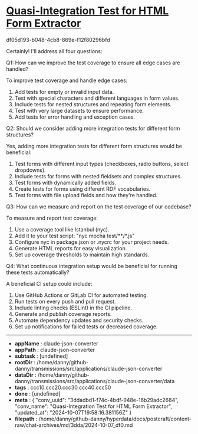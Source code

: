 # [Quasi-Integration Test for HTML Form Extractor](https://claude.ai/chat/3ddadbd1-f74c-4bdf-948e-16b29adc2684)

df05d193-b048-4cb8-869e-f12f80296bfd

 Certainly! I'll address all four questions:

Q1: How can we improve the test coverage to ensure all edge cases are handled?

To improve test coverage and handle edge cases:

1. Add tests for empty or invalid input data.
2. Test with special characters and different languages in form values.
3. Include tests for nested structures and repeating form elements.
4. Test with very large datasets to ensure performance.
5. Add tests for error handling and exception cases.

Q2: Should we consider adding more integration tests for different form structures?

Yes, adding more integration tests for different form structures would be beneficial:

1. Test forms with different input types (checkboxes, radio buttons, select dropdowns).
2. Include tests for forms with nested fieldsets and complex structures.
3. Test forms with dynamically added fields.
4. Create tests for forms using different RDF vocabularies.
5. Test forms with file upload fields and how they're handled.

Q3: How can we measure and report on the test coverage of our codebase?

To measure and report test coverage:

1. Use a coverage tool like Istanbul (nyc).
2. Add it to your test script: "nyc mocha test/**/*.js"
3. Configure nyc in package.json or .nycrc for your project needs.
4. Generate HTML reports for easy visualization.
5. Set up coverage thresholds to maintain high standards.

Q4: What continuous integration setup would be beneficial for running these tests automatically?

A beneficial CI setup could include:

1. Use GitHub Actions or GitLab CI for automated testing.
2. Run tests on every push and pull request.
3. Include linting checks (ESLint) in the CI pipeline.
4. Generate and publish coverage reports.
5. Automate dependency updates and security checks.
6. Set up notifications for failed tests or decreased coverage.

---

* **appName** : claude-json-converter
* **appPath** : claude-json-converter
* **subtask** : [undefined]
* **rootDir** : /home/danny/github-danny/transmissions/src/applications/claude-json-converter
* **dataDir** : /home/danny/github-danny/transmissions/src/applications/claude-json-converter/data
* **tags** : ccc10.ccc20.ccc30.ccc40.ccc50
* **done** : [undefined]
* **meta** : {
  "conv_uuid": "3ddadbd1-f74c-4bdf-948e-16b29adc2684",
  "conv_name": "Quasi-Integration Test for HTML Form Extractor",
  "updated_at": "2024-10-07T19:58:16.381156Z"
}
* **filepath** : /home/danny/github-danny/hyperdata/docs/postcraft/content-raw/chat-archives/md/3dda/2024-10-07_df0.md
